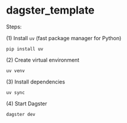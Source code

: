 # dagster_template

Steps:

(1) Install `uv` (fast package manager for Python)
```shell
pip install uv
```

(2) Create virtual environment
```shell
uv venv
```

(3) Install dependencies
```shell
uv sync
```

(4) Start Dagster
```shell
dagster dev
```